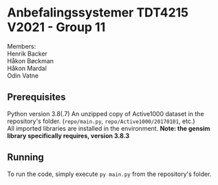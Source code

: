 # Anbefalingssystemer TDT4215 V2021 - Group 11
Members:  
Henrik Backer  
Håkon Bøckman  
Håkon Mardal  
Odin Vatne
## Prerequisites
Python version 3.8(.7)
An unzipped copy of Active1000 dataset in the repository's folder. (`repo/main.py`, `repo/Active1000/20170101`, etc.)  
All imported libraries are installed in the environment. __Note: the gensim library specifically requires, version 3.8.3__  
## Running
To run the code, simply execute `py main.py` from the repository's folder.
